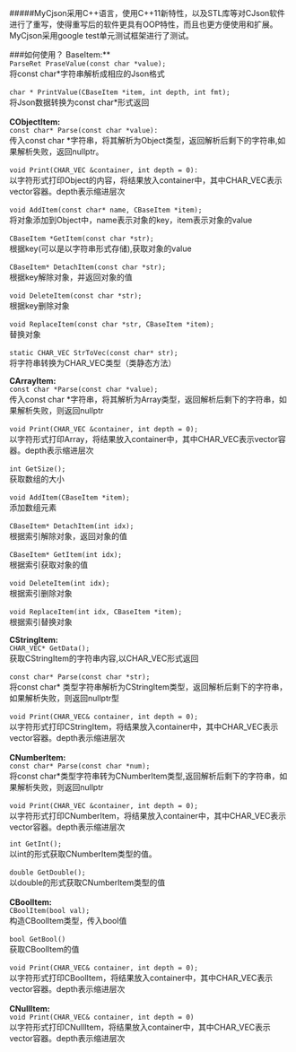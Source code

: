 ﻿#####MyCjson采用C++语言，使用C++11新特性，以及STL库等对CJson软件进行了重写，使得重写后的软件更具有OOP特性，而且也更方便使用和扩展。<br/>MyCjson采用google test单元测试框架进行了测试。

###如何使用？
BaseItem:**<br/>
`ParseRet PraseValue(const char *value);`<br/>
将const char\*字符串解析成相应的Json格式<br/>
<br/>
`char * PrintValue(CBaseItem *item, int depth, int fmt);`<br/>
将Json数据转换为const char\*形式返回<br/>
<br/>
**CObjectItem:**<br/>
`const char* Parse(const char *value):`<br/>
传入const char \*字符串，将其解析为Object类型，返回解析后剩下的字符串,如果解析失败，返回nullptr。<br/>
<br/>
`void Print(CHAR_VEC &container, int depth = 0):`<br/>
以字符形式打印Object的内容，将结果放入container中，其中CHAR_VEC表示vector<char>容器。depth表示缩进层次<br/>
<br/>
`void AddItem(const char* name, CBaseItem *item);`<br/>
将对象添加到Object中，name表示对象的key，item表示对象的value<br/>
<br/>
`CBaseItem *GetItem(const char *str);`<br/>
根据key(可以是以字符串形式存储),获取对象的value<br/>
<br/>
`CBaseItem* DetachItem(const char *str);`<br/>
根据key解除对象，并返回对象的值<br/>
<br/>
`void DeleteItem(const char *str);`<br/>
根据key删除对象<br/>
<br/>
`void ReplaceItem(const char *str, CBaseItem *item);`<br/>
替换对象<br/>
<br/>
`static CHAR_VEC StrToVec(const char* str);`<br/>
将字符串转换为CHAR_VEC类型（类静态方法）<br/>

**CArrayItem:**<br/>
`const char *Parse(const char *value);`<br/>
传入const char \*字符串，将其解析为Array类型，返回解析后剩下的字符串，如果解析失败，则返回nullptr<br/>
<br/>
`void Print(CHAR_VEC &container, int depth = 0);`<br/>
以字符形式打印Array，将结果放入container中，其中CHAR_VEC表示vector<char>容器。depth表示缩进层次<br/>
<br/>
`int GetSize();`<br/>
获取数组的大小<br/>
<br/>
`void AddItem(CBaseItem *item);`<br/>
添加数组元素 <br/>
<br/>
`CBaseItem* DetachItem(int idx);`<br/>
根据索引解除对象，返回对象的值<br/>
<br/>
`CBaseItem* GetItem(int idx);`<br/>
根据索引获取对象的值<br/>
<br/>
`void DeleteItem(int idx);`<br/>
根据索引删除对象<br/>
<br/>
`void ReplaceItem(int idx, CBaseItem *item);`<br/>
根据索引替换对象<br/>

**CStringItem:**<br/>
`CHAR_VEC* GetData();`<br/>
获取CStringItem的字符串内容,以CHAR_VEC形式返回<br/>
<br/>
`const char* Parse(const char *str);`<br/>
将const char\* 类型字符串解析为CStringItem类型，返回解析后剩下的字符串，如果解析失败，则返回nullptr型<br/>
<br/>
`void Print(CHAR_VEC& container, int depth = 0);`<br/>
以字符形式打印CStringItem，将结果放入container中，其中CHAR_VEC表示vector<char>容器。depth表示缩进层次<br/>
<br/>
**CNumberItem:**<br/>
`const char* Parse(const char *num);`<br/>
将const char\*类型字符串转为CNumberItem类型,返回解析后剩下的字符串，如果解析失败，则返回nullptr<br/>
<br/>
`void Print(CHAR_VEC &container, int depth = 0);`<br/>
以字符形式打印CNumberItem，将结果放入container中，其中CHAR_VEC表示vector<char>容器。depth表示缩进层次<br/>

`int GetInt();`<br/>
以int的形式获取CNumberItem类型的值。<br/>
<br/>
`double GetDouble();`<br/>
以double的形式获取CNumberItem类型的值<br/>
<br/>
**CBoolItem:**<br/>
`CBoolItem(bool val);`<br/>
构造CBoolItem类型，传入bool值<br/>
<br/>
`bool GetBool()`<br/>
获取CBoolItem的值	<br/>
<br/>
`void Print(CHAR_VEC& container, int depth = 0);`<br/>
以字符形式打印CBoolItem，将结果放入container中，其中CHAR_VEC表示vector<char>容器。depth表示缩进层次<br/>
<br/>
**CNullItem:**<br/>
`void Print(CHAR_VEC& container, int depth = 0)`<br/>
以字符形式打印CNullItem，将结果放入container中，其中CHAR_VEC表示vector<char>容器。depth表示缩进层次<br/>
